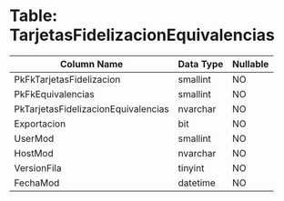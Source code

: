 # Table: TarjetasFidelizacionEquivalencias

| Column Name | Data Type | Nullable |
|-------------|-----------|----------|
| PkFkTarjetasFidelizacion | smallint | NO |
| PkFkEquivalencias | smallint | NO |
| PkTarjetasFidelizacionEquivalencias | nvarchar | NO |
| Exportacion | bit | NO |
| UserMod | smallint | NO |
| HostMod | nvarchar | NO |
| VersionFila | tinyint | NO |
| FechaMod | datetime | NO |

